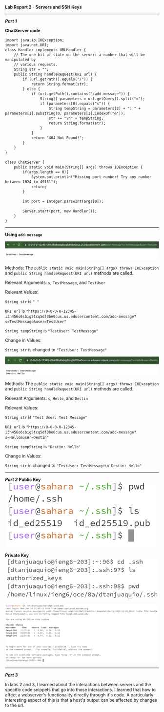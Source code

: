**Lab Report 2 - Servers and SSH Keys**

---

***Part 1***

**ChatServer code**
```
import java.io.IOException;
import java.net.URI;
class Handler implements URLHandler {
    // The one bit of state on the server: a number that will be manipulated by
    // various requests.
    String str = "";
    public String handleRequest(URI url) {
        if (url.getPath().equals("/")) {
            return String.format(str);
        } else {
            if (url.getPath().contains("/add-message")) {
                String[] parameters = url.getQuery().split("=");
                if (parameters[0].equals("s")) {
                    String tempString = parameters[2] + ": " + parameters[1].substring(0, parameters[1].indexOf("&"));
                    str += "\n" + tempString;
                    return String.format(str);
                }
            }
            return "404 Not Found!";
        }
    }
}

class ChatServer {
    public static void main(String[] args) throws IOException {
        if(args.length == 0){
            System.out.println("Missing port number! Try any number between 1024 to 49151");
            return;
        }

        int port = Integer.parseInt(args[0]);

        Server.start(port, new Handler());
    }
}
```
---
**Using `add-message`**

![Image](ss1.png)

Methods: The `public static void main(String[] args) throws IOException` and `public String handleRequest(URI url)` methods are called.

Relevant Arguments: `s`, `TestMessage`, and `TestUser`

Relevant Values: 

`String str` is `" "`

`URI url` is `"https://0-0-0-0-12345-i3h456o6sbig5tcq5df0be0cus.us.edusercontent.com/add-message?s=TestMessage&user=TestUser"`

`String tempString` is `"TestUser: TestMessage"`

                 
Change in Values:

`String str` is changed to `"TestUser: TestMessage"` 


![Image](ss2.png)

Methods: The `public static void main(String[] args) throws IOException` and `public String handleRequest(URI url)` methods are called.

Relevant Arguments: `s`, `Hello`, and `Destin`

Relevant Values: 

`String str` is `"Test User: Test Message"`

`URI url` is `"https://0-0-0-0-12345-i3h456o6sbig5tcq5df0be0cus.us.edusercontent.com/add-message?s=Hello&user=Destin"`

`String tempString` is `"Destin: Hello"`
                 
Change in Values: 

`String str` is changed to `"TestUser: TestMessage\n Destin: Hello"`

---

***Part 2***
**Public Key**
![Image](ss3.png)

**Private Key**
![Image](ss6.png)


![Image](ss4.png)

---

***Part 3***

In labs 2 and 3, I learned about the interactions between servers and the specific code snippets that go into those interactions. I learned that how to affect a webserver's functionality directly through it's code. A particularly interesting aspect of this is that a host's output can be affected by changes to the url.


